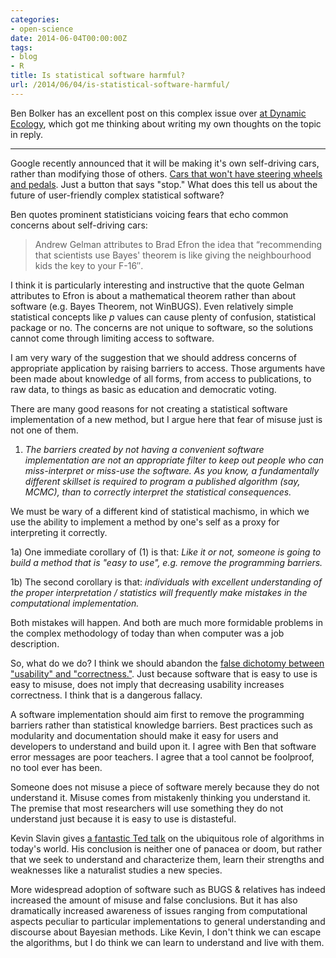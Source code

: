 ```yaml
---
categories:
- open-science
date: 2014-06-04T00:00:00Z
tags:
- blog
- R
title: Is statistical software harmful?
url: /2014/06/04/is-statistical-software-harmful/
---
```


Ben Bolker has an excellent post on this complex issue over [at Dynamic Ecology](http://dynamicecology.wordpress.com/2014/06/04/guest-post-is-statistical-software-harmful), which got me thinking about writing my own thoughts on the topic in reply.


---------

Google recently announced that it will be making it's own self-driving cars, rather than modifying those of others.  [Cars that won't have steering wheels and pedals](http://www.automotive.com/news/1405-google-envisions-self-driving-cars-with-no-steering-wheel/).  Just a button that says "stop."  What does this tell us about the future of user-friendly complex statistical software?

Ben quotes prominent statisticians voicing fears that echo common concerns about self-driving cars:

> Andrew Gelman attributes to Brad Efron the idea that “recommending that scientists use Bayes' theorem is like giving the neighbourhood kids the key to your F-16″.

I think it is particularly interesting and instructive that the quote Gelman attributes to Efron is about a mathematical theorem rather than about software (e.g. Bayes Theorem, not WinBUGS).  Even relatively simple statistical concepts like $p$ values can cause plenty of confusion, statistical package or no. The concerns are not unique to software, so the solutions cannot come through limiting access to software.

I am very wary of the suggestion that we should address concerns of appropriate application by raising barriers to access.  Those arguments have been made about knowledge of all forms, from access to publications, to raw data, to things as basic as education and democratic voting.

There are many good reasons for not creating a statistical software implementation of a new method, but I argue here that fear of misuse just is not one of them.

1) _The barriers created by not having a convenient software implementation are not an appropriate filter to keep out people who can miss-interpret or miss-use the software.  As you know, a fundamentally different skillset is required to program a published algorithm (say, MCMC), than to correctly interpret the statistical consequences._

We must be wary of a different kind of statistical machismo, in which we use the ability to implement a method by one's self as a proxy for interpreting it correctly.

1a) One immediate corollary of (1) is that: _Like it or not, someone is going to build a method that is "easy to use", e.g. remove the programming barriers._

1b) The second corollary is that: _individuals with excellent understanding of the proper interpretation / statistics will frequently make mistakes in the computational implementation._

Both mistakes will happen.  And both are much more formidable problems in the complex methodology of today than when computer was a job description.

So, what do we do?  I think we should abandon the [false dichotomy between "usability" and "correctness."](http://www.r-bloggers.com/what-is-correctness-for-statistical-software/). Just because software that is easy to use is easy to misuse, does not imply that decreasing usability increases correctness. I think that is a dangerous fallacy.

A software implementation should aim first to remove the programming barriers rather than statistical knowledge barriers.  Best practices such as modularity and documentation should make it easy for users and developers to understand and build upon it.  I agree with Ben that software error messages are poor teachers.  I agree that a tool cannot be foolproof, no tool ever has been.

Someone does not misuse a piece of software merely because they do not understand it.  Misuse comes from mistakenly thinking you understand it.  The premise that most researchers will use something they do not understand just because it is easy to use is distasteful.

Kevin Slavin gives [a fantastic Ted talk](http://www.ted.com/talks/kevin_slavin_how_algorithms_shape_our_world) on the ubiquitous role of algorithms in today's world.  His conclusion is neither one of panacea or doom, but rather that we seek to understand and characterize them, learn their strengths and weaknesses like a naturalist studies a new species.

More widespread adoption of software such as BUGS & relatives has indeed increased the amount of misuse and false conclusions.  But it has also dramatically increased awareness of issues ranging from computational aspects peculiar to particular implementations to general understanding and discourse about Bayesian methods.  Like Kevin, I don't think we can escape the algorithms, but  I do think we can learn to understand and live with them.

